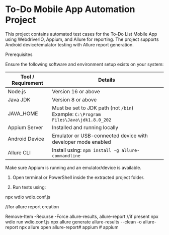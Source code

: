 # To-Do Mobile App Automation Project

This project contains automated test cases for the To-Do List Mobile App using WebdriverIO, Appium, and Allure for reporting. The project supports Android device/emulator testing with Allure report generation.

Prerequisites

Ensure the following software and environment setup exists on your system:

| Tool / Requirement     | Details |
|------------------------|---------|
| Node.js            | Version 16 or above |
| Java JDK           | Version 8 or above |
| JAVA_HOME          | Must be set to JDK path (not `/bin`) <br>Example: `C:\Program Files\Java\jdk1.8.0_202` |
| Appium Server      | Installed and running locally |
| Android Device     | Emulator or USB-connected device with developer mode enabled |
| Allure CLI         | Install using: `npm install -g allure-commandline` |


Make sure Appium is running and an emulator/device is available.

1. Open terminal or PowerShell inside the extracted project folder.

2. Run tests using:

npx wdio wdio.conf.js

//for allure report creation

Remove-Item -Recurse -Force allure-results, allure-report //if present
npx wdio run wdio.conf.js
npx allure generate allure-results --clean -o allure-report
npx allure open allure-report#   a p p i u m  
 #   a p p i u m  
 